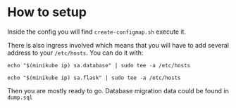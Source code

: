# How to setup
Inside the config you will find `create-configmap.sh` execute it.

There is also ingress involved which means that you will have to add several address to your `/etc/hosts`. You can do it with:

```
echo "$(minikube ip) sa.database" | sudo tee -a /etc/hosts

echo "$(minikube ip) sa.flask" | sudo tee -a /etc/hosts
```

Then you are mostly ready to go. Database migration data could be found in `dump.sql`